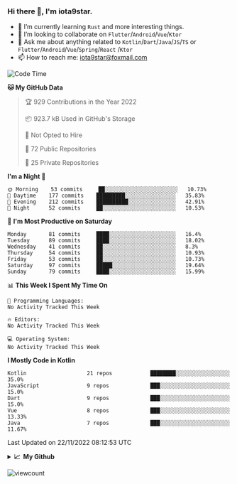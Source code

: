 ### Hi there 👋, I'm iota9star.

- 🌱 I’m currently learning `Rust` and more interesting things.
- 👯 I’m looking to collaborate on `Flutter`/`Android`/`Vue`/`Ktor`
- 💬 Ask me about anything related to `Kotlin`/`Dart`/`Java`/`JS`/`TS` or `Flutter`/`Android`/`Vue`/`Spring`/`React`
  /`Ktor`
- 📫 How to reach me: [iota9star@foxmail.com](iota9star@foxmail.com)



<!--START_SECTION:waka-->
![Code Time](http://img.shields.io/badge/Code%20Time-3%2C090%20hrs%2054%20mins-blue)

**🐱 My GitHub Data** 

> 🏆 929 Contributions in the Year 2022
 > 
> 📦 923.7 kB Used in GitHub's Storage 
 > 
> 🚫 Not Opted to Hire
 > 
> 📜 72 Public Repositories 
 > 
> 🔑 25 Private Repositories  
 > 
**I'm a Night 🦉** 

```text
🌞 Morning    53 commits     ██░░░░░░░░░░░░░░░░░░░░░░░   10.73% 
🌆 Daytime    177 commits    █████████░░░░░░░░░░░░░░░░   35.83% 
🌃 Evening    212 commits    ██████████░░░░░░░░░░░░░░░   42.91% 
🌙 Night      52 commits     ██░░░░░░░░░░░░░░░░░░░░░░░   10.53%

```
📅 **I'm Most Productive on Saturday** 

```text
Monday       81 commits     ████░░░░░░░░░░░░░░░░░░░░░   16.4% 
Tuesday      89 commits     ████░░░░░░░░░░░░░░░░░░░░░   18.02% 
Wednesday    41 commits     ██░░░░░░░░░░░░░░░░░░░░░░░   8.3% 
Thursday     54 commits     ██░░░░░░░░░░░░░░░░░░░░░░░   10.93% 
Friday       53 commits     ██░░░░░░░░░░░░░░░░░░░░░░░   10.73% 
Saturday     97 commits     █████░░░░░░░░░░░░░░░░░░░░   19.64% 
Sunday       79 commits     ████░░░░░░░░░░░░░░░░░░░░░   15.99%

```


📊 **This Week I Spent My Time On** 

```text
💬 Programming Languages: 
No Activity Tracked This Week

🔥 Editors: 
No Activity Tracked This Week

💻 Operating System: 
No Activity Tracked This Week

```

**I Mostly Code in Kotlin** 

```text
Kotlin                   21 repos            ████████░░░░░░░░░░░░░░░░░   35.0% 
JavaScript               9 repos             ███░░░░░░░░░░░░░░░░░░░░░░   15.0% 
Dart                     9 repos             ███░░░░░░░░░░░░░░░░░░░░░░   15.0% 
Vue                      8 repos             ███░░░░░░░░░░░░░░░░░░░░░░   13.33% 
Java                     7 repos             ███░░░░░░░░░░░░░░░░░░░░░░   11.67%

```



 Last Updated on 22/11/2022 08:12:53 UTC
<!--END_SECTION:waka-->

<details>
  <summary><b>📈&nbsp;&nbsp;My Github</b></summary>
  <br>
  <img src='https://github-profile-trophy.vercel.app/?username=iota9star'>
  <img src='https://bad-apple-github-readme.vercel.app/api?show_bg=1&username=iota9star&hide_title=true'>
  <img src='http://cr-skills-chart-widget.azurewebsites.net/api/api?username=iota9star'>
</details>


![viewcount](https://count.getloli.com/get/@iota9star?theme=rule34)
